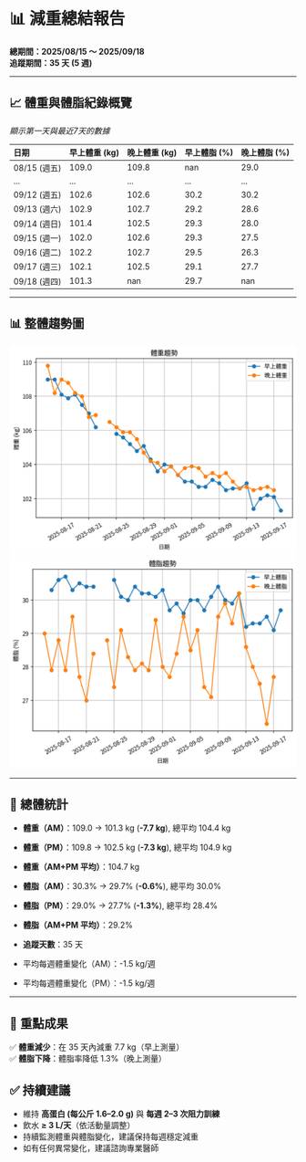 # 📊 減重總結報告

**總期間：2025/08/15 ～ 2025/09/18**  
**追蹤期間：35 天 (5 週)**  

---

## 📈 體重與體脂紀錄概覽

*顯示第一天與最近7天的數據*

| 日期         | 早上體重 (kg)   | 晚上體重 (kg)   | 早上體脂 (%)   | 晚上體脂 (%)   |
|:-----------|:------------|:------------|:-----------|:-----------|
| 08/15 (週五) | 109.0       | 109.8       | nan        | 29.0       |
| ...        | ...         | ...         | ...        | ...        |
| 09/12 (週五) | 102.6       | 102.6       | 30.2       | 30.2       |
| 09/13 (週六) | 102.9       | 102.7       | 29.2       | 28.6       |
| 09/14 (週日) | 101.4       | 102.5       | 29.3       | 28.0       |
| 09/15 (週一) | 102.0       | 102.6       | 29.3       | 27.5       |
| 09/16 (週二) | 102.2       | 102.7       | 29.5       | 26.3       |
| 09/17 (週三) | 102.1       | 102.5       | 29.1       | 27.7       |
| 09/18 (週四) | 101.3       | nan         | 29.7       | nan        |

---

## 📊 整體趨勢圖

![體重趨勢](summary_weight_trend.png)
![體脂率趨勢](summary_bodyfat_trend.png)

---

## 📌 總體統計

- **體重（AM）**：109.0 → 101.3 kg  (**-7.7 kg**), 總平均 104.4 kg  
- **體重（PM）**：109.8 → 102.5 kg  (**-7.3 kg**), 總平均 104.9 kg  
- **體重（AM+PM 平均）**：104.7 kg  

- **體脂（AM）**：30.3% → 29.7%  (**-0.6%**), 總平均 30.0%  
- **體脂（PM）**：29.0% → 27.7%  (**-1.3%**), 總平均 28.4%  
- **體脂（AM+PM 平均）**：29.2%  

- **追蹤天數**：35 天  
- 平均每週體重變化（AM）：-1.5 kg/週  
- 平均每週體重變化（PM）：-1.5 kg/週

---

## 🎯 重點成果

✅ **體重減少**：在 35 天內減重 7.7 kg（早上測量）  
✅ **體脂下降**：體脂率降低 1.3%（晚上測量）  

## ✅ 持續建議
- 維持 **高蛋白 (每公斤 1.6–2.0 g)** 與 **每週 2–3 次阻力訓練**  
- 飲水 **≥ 3 L/天**（依活動量調整）  
- 持續監測體重與體脂變化，建議保持每週穩定減重  
- 如有任何異常變化，建議諮詢專業醫師  
